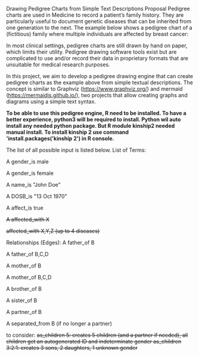 Drawing Pedigree Charts from Simple Text Descriptions
Proposal
Pedigree charts are used in Medicine to record a patient’s family history. They are particularly useful to document genetic diseases that can be inherited from one generation to the next. The example below shows a pedigree chart of a (fictitious) family where multiple individuals are affected by breast cancer:

In most clinical settings, pedigree charts are still drawn by hand on paper, which limits their utility. Pedigree drawing software tools exist but are complicated to use and/or record their data in proprietary formats that are unsuitable for medical research purposes.

In this project, we aim to develop a pedigree drawing engine that can create pedigree charts as the example above from simple textual descriptions. The concept is similar to Graphviz (https://www.graphviz.org/) and mermaid (https://mermaidjs.github.io/), two projects that allow creating graphs and diagrams using a simple text syntax.

**To be able to use this pedigree engine, R need to be installed. To have a better experience, python3 will be required to install. Python wil auto install any needed python package. But R module kinship2 needed manual install. To install kinship 2 use command 'install.packages('kinship 2') in R console.**


The list of all possible input is listed below. 
List of Terms:

A gender_is male

A gender_is female

A name_is "John Doe"

A DOSB_is "13 Oct 1970"

A affect_is true

~~A affected_with X~~

~~affected_with X,Y,Z (up to 4 diseases)~~


Relationships (Edges):
A father_of B

A father_of B,C,D

A mother_of B

A mother_of B,C,D

A brother_of B

A sister_of B

A partner_of B

A separated_from B (if no longer a partner)

to consider:
~~as_children 5: creates 5 children (and a partner if needed), all children get an autogenerated ID and indeterminate gender
as_children 3:2:1: creates 3 sons, 2 daughters, 1 unknown gender~~


